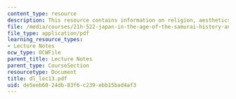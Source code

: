 ```yaml
---
content_type: resource
description: This resource contains information on religion, aesthetics and superstition.
file: /media/courses/21h-522-japan-in-the-age-of-the-samurai-history-and-film-fall-2006/de5eeb6024db83f6c239ebb15bad4af3_dl_lec13.pdf
file_type: application/pdf
learning_resource_types:
- Lecture Notes
ocw_type: OCWFile
parent_title: Lecture Notes
parent_type: CourseSection
resourcetype: Document
title: dl_lec13.pdf
uid: de5eeb60-24db-83f6-c239-ebb15bad4af3
---
```

